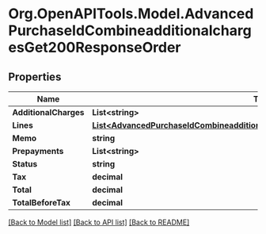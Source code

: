 # Org.OpenAPITools.Model.AdvancedPurchaseIdCombineadditionalchargesGet200ResponseOrder

## Properties

Name | Type | Description | Notes
------------ | ------------- | ------------- | -------------
**AdditionalCharges** | **List&lt;string&gt;** |  | [optional] 
**Lines** | [**List&lt;AdvancedPurchaseIdCombineadditionalchargesGet200ResponseOrderLinesInner&gt;**](AdvancedPurchaseIdCombineadditionalchargesGet200ResponseOrderLinesInner.md) |  | [optional] 
**Memo** | **string** |  | [optional] 
**Prepayments** | **List&lt;string&gt;** |  | [optional] 
**Status** | **string** |  | [optional] 
**Tax** | **decimal** |  | [optional] 
**Total** | **decimal** |  | [optional] 
**TotalBeforeTax** | **decimal** |  | [optional] 

[[Back to Model list]](../README.md#documentation-for-models) [[Back to API list]](../README.md#documentation-for-api-endpoints) [[Back to README]](../README.md)

